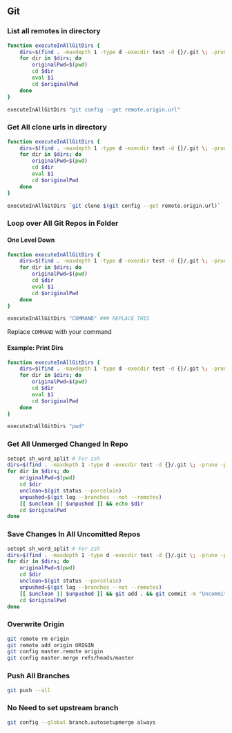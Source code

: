 ## Git
### List all remotes in directory
```bash
function executeInAllGitDirs {
	dirs=$(find . -maxdepth 1 -type d -execdir test -d {}/.git \; -prune -print 2>/dev/null)
	for dir in $dirs; do
		originalPwd=$(pwd)
		cd $dir
		eval $1
		cd $originalPwd
	done
}

executeInAllGitDirs "git config --get remote.origin.url"
```

### Get All clone urls in directory
```bash
function executeInAllGitDirs {
	dirs=$(find . -maxdepth 1 -type d -execdir test -d {}/.git \; -prune -print 2>/dev/null)
	for dir in $dirs; do
		originalPwd=$(pwd)
		cd $dir
		eval $1
		cd $originalPwd
	done
}

executeInAllGitDirs `git clone $(git config --get remote.origin.url)`
```

### Loop over All Git Repos in Folder

#### One Level Down
```bash
function executeInAllGitDirs {
	dirs=$(find . -maxdepth 1 -type d -execdir test -d {}/.git \; -prune -print 2>/dev/null)
	for dir in $dirs; do
		originalPwd=$(pwd)
		cd $dir
		eval $1
		cd $originalPwd
	done
}

executeInAllGitDirs "COMMAND" ### REPLACE THIS

```
Replace `COMMAND` with your command

#### Example: Print Dirs
```bash
function executeInAllGitDirs {
	dirs=$(find . -maxdepth 1 -type d -execdir test -d {}/.git \; -prune -print 2>/dev/null)
	for dir in $dirs; do
		originalPwd=$(pwd)
		cd $dir
		eval $1
		cd $originalPwd
	done
}

executeInAllGitDirs "pwd" 
```

### Get All Unmerged Changed In Repo
```bash
setopt sh_word_split # For zsh
dirs=$(find . -maxdepth 1 -type d -execdir test -d {}/.git \; -prune -print 2>/dev/null)
for dir in $dirs; do
	originalPwd=$(pwd)
	cd $dir
    unclean=$(git status --porcelain)
    unpushed=$(git log --branches --not --remotes)
    [[ $unclean || $unpushed ]] && echo $dir
	cd $originalPwd
done
```


### Save Changes In All Uncomitted Repos
```bash
setopt sh_word_split # For zsh
dirs=$(find . -maxdepth 1 -type d -execdir test -d {}/.git \; -prune -print 2>/dev/null)
for dir in $dirs; do
	originalPwd=$(pwd)
	cd $dir
    unclean=$(git status --porcelain)
    unpushed=$(git log --branches --not --remotes)
    [[ $unclean || $unpushed ]] && git add . && git commit -m "Uncommited Changes" && git push --all
	cd $originalPwd
done
```

### Overwrite Origin
```bash
git remote rm origin
git remote add origin ORIGIN
git config master.remote origin
git config master.merge refs/heads/master
```

### Push All Branches
```bash
git push --all
```

### No Need to set upstream branch
```bash
git config --global branch.autosetupmerge always
```
<!--stackedit_data:
eyJoaXN0b3J5IjpbLTQwNjE4NjEwMCwtMTc5MzYyMjg3OV19
-->